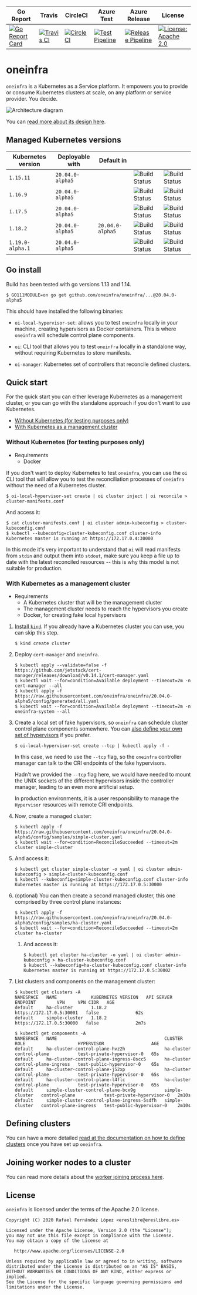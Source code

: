 | Go Report                                                                                                                                      | Travis                                                                                                             | CircleCI                                                                                                             | Azure Test                                                                                                                                                                                    | Azure Release                                                                                                                                                                                       | License                                                                                                                              |
|------------------------------------------------------------------------------------------------------------------------------------------------|--------------------------------------------------------------------------------------------------------------------|----------------------------------------------------------------------------------------------------------------------|-----------------------------------------------------------------------------------------------------------------------------------------------------------------------------------------------|-----------------------------------------------------------------------------------------------------------------------------------------------------------------------------------------------------|--------------------------------------------------------------------------------------------------------------------------------------|
| [![Go Report Card](https://goreportcard.com/badge/github.com/oneinfra/oneinfra)](https://goreportcard.com/report/github.com/oneinfra/oneinfra) | [![Travis CI](https://travis-ci.org/oneinfra/oneinfra.svg?branch=master)](https://travis-ci.org/oneinfra/oneinfra) | [![CircleCI](https://circleci.com/gh/oneinfra/oneinfra.svg?style=shield)](https://circleci.com/gh/oneinfra/oneinfra) | [![Test Pipeline](https://dev.azure.com/oneinfra/oneinfra/_apis/build/status/test?branchName=master)](https://dev.azure.com/oneinfra/oneinfra/_build/latest?definitionId=3&branchName=master) | [![Release Pipeline](https://dev.azure.com/oneinfra/oneinfra/_apis/build/status/release?branchName=master)](https://dev.azure.com/oneinfra/oneinfra/_build/latest?definitionId=4&branchName=master) | [![License: Apache 2.0](https://img.shields.io/badge/License-Apache2.0-brightgreen.svg)](https://opensource.org/licenses/Apache-2.0)|

# oneinfra

`oneinfra` is a Kubernetes as a Service platform. It empowers you to
provide or consume Kubernetes clusters at scale, on any platform or
service provider. You decide.

![Architecture diagram](docs/architecture.png)

You can [read more about its design here](docs/DESIGN.md).


## Managed Kubernetes versions

| Kubernetes version | Deployable with  | Default in       |                                                                                                                                                                            |                                                                                                                                                                             |
|--------------------|------------------|------------------|----------------------------------------------------------------------------------------------------------------------------------------------------------------------------|-----------------------------------------------------------------------------------------------------------------------------------------------------------------------------|
| `1.15.11`          | `20.04.0-alpha5` |                  | ![Build Status](https://dev.azure.com/oneinfra/oneinfra/_apis/build/status/test?branchName=master&jobName=e2e%20tests%20(1.15.11)%20with%20local%20CRI%20endpoints)        | ![Build Status](https://dev.azure.com/oneinfra/oneinfra/_apis/build/status/test?branchName=master&jobName=e2e%20tests%20(1.15.11)%20with%20remote%20CRI%20endpoints)        |
| `1.16.9`           | `20.04.0-alpha5` |                  | ![Build Status](https://dev.azure.com/oneinfra/oneinfra/_apis/build/status/test?branchName=master&jobName=e2e%20tests%20(1.16.9)%20with%20local%20CRI%20endpoints)         | ![Build Status](https://dev.azure.com/oneinfra/oneinfra/_apis/build/status/test?branchName=master&jobName=e2e%20tests%20(1.16.9)%20with%20remote%20CRI%20endpoints)         |
| `1.17.5`           | `20.04.0-alpha5` |                  | ![Build Status](https://dev.azure.com/oneinfra/oneinfra/_apis/build/status/test?branchName=master&jobName=e2e%20tests%20(1.17.5)%20with%20local%20CRI%20endpoints)         | ![Build Status](https://dev.azure.com/oneinfra/oneinfra/_apis/build/status/test?branchName=master&jobName=e2e%20tests%20(1.17.5)%20with%20remote%20CRI%20endpoints)         |
| `1.18.2`           | `20.04.0-alpha5` | `20.04.0-alpha5` | ![Build Status](https://dev.azure.com/oneinfra/oneinfra/_apis/build/status/test?branchName=master&jobName=e2e%20tests%20(1.18.2)%20with%20local%20CRI%20endpoints)         | ![Build Status](https://dev.azure.com/oneinfra/oneinfra/_apis/build/status/test?branchName=master&jobName=e2e%20tests%20(1.18.2)%20with%20remote%20CRI%20endpoints)         |
| `1.19.0-alpha.1`   | `20.04.0-alpha5` |                  | ![Build Status](https://dev.azure.com/oneinfra/oneinfra/_apis/build/status/test?branchName=master&jobName=e2e%20tests%20(1.19.0-alpha.1)%20with%20local%20CRI%20endpoints) | ![Build Status](https://dev.azure.com/oneinfra/oneinfra/_apis/build/status/test?branchName=master&jobName=e2e%20tests%20(1.19.0-alpha.1)%20with%20remote%20CRI%20endpoints) |


## Go install

Build has been tested with go versions 1.13 and 1.14.

```console
$ GO111MODULE=on go get github.com/oneinfra/oneinfra/...@20.04.0-alpha5
```

This should have installed the following binaries:

* `oi-local-hypervisor-set`: allows you to test `oneinfra` locally in
  your machine, creating hypervisors as Docker containers. This is
  where `oneinfra` will schedule control plane components.

* `oi`: CLI tool that allows you to test `oneinfra` locally in a
  standalone way, without requiring Kubernetes to store manifests.

* `oi-manager`: Kubernetes set of controllers that reconcile defined
  clusters.


## Quick start

For the quick start you can either leverage Kubernetes as a management
cluster, or you can go with the standalone approach if you don't want
to use Kubernetes.

* [Without Kubernetes (for testing purposes
  only)](#without-kubernetes-for-testing-purposes-only)
* [With Kubernetes as a management
  cluster](#with-kubernetes-as-a-management-cluster)


### Without Kubernetes (for testing purposes only)

* Requirements
  * Docker

If you don't want to deploy Kubernetes to test `oneinfra`, you can use
the `oi` CLI tool that will allow you to test the reconciliation
processes of `oneinfra` without the need of a Kubernetes cluster.

```console
$ oi-local-hypervisor-set create | oi cluster inject | oi reconcile > cluster-manifests.conf
```

And access it:

```console
$ cat cluster-manifests.conf | oi cluster admin-kubeconfig > cluster-kubeconfig.conf
$ kubectl --kubeconfig=cluster-kubeconfig.conf cluster-info
Kubernetes master is running at https://172.17.0.4:30000
```

In this mode it's very important to understand that `oi` will read
manifests from `stdin` and output them into `stdout`, make sure you
keep a file up to date with the latest reconciled resources -- this is
why this model is not suitable for production.


### With Kubernetes as a management cluster

* Requirements
  * A Kubernetes cluster that will be the management cluster
  * The management cluster needs to reach the hypervisors you create
  * Docker, for creating fake local hypervisors

1. [Install
`kind`](https://github.com/kubernetes-sigs/kind#installation-and-usage). If
you already have a Kubernetes cluster you can use, you can skip this
step.

    ```console
    $ kind create cluster
    ```

2. Deploy `cert-manager` and `oneinfra`.

    ```console
    $ kubectl apply --validate=false -f https://github.com/jetstack/cert-manager/releases/download/v0.14.1/cert-manager.yaml
    $ kubectl wait --for=condition=Available deployment --timeout=2m -n cert-manager --all
    $ kubectl apply -f https://raw.githubusercontent.com/oneinfra/oneinfra/20.04.0-alpha5/config/generated/all.yaml
    $ kubectl wait --for=condition=Available deployment --timeout=2m -n oneinfra-system --all
    ```

3. Create a local set of fake hypervisors, so `oneinfra` can schedule
cluster control plane components somewhere. You can [also define your
own set of hypervisors](docs/hypervisors.md) if you prefer.

    ```console
    $ oi-local-hypervisor-set create --tcp | kubectl apply -f -
    ```

    In this case, we need to use the `--tcp` flag, so the `oneinfra`
    controller manager can talk to the CRI endpoints of the fake
    hypervisors.

    Hadn't we provided the `--tcp` flag here, we would have needed to
    mount the UNIX sockets of the different hypervisors inside the
    controller manager, leading to an even more artificial setup.

    In production environments, it is a user responsibility to manage
    the `Hypervisor` resources with remote CRI endpoints.

4. Now, create a managed cluster:

    ```console
    $ kubectl apply -f https://raw.githubusercontent.com/oneinfra/oneinfra/20.04.0-alpha5/config/samples/simple-cluster.yaml
    $ kubectl wait --for=condition=ReconcileSucceeded --timeout=2m cluster simple-cluster
    ```

5. And access it:

    ```console
    $ kubectl get cluster simple-cluster -o yaml | oi cluster admin-kubeconfig > simple-cluster-kubeconfig.conf
    $ kubectl --kubeconfig=simple-cluster-kubeconfig.conf cluster-info
    Kubernetes master is running at https://172.17.0.5:30000
    ```

6. (optional) You can then create a second managed cluster, this one
comprised by three control plane instances:

    ```console
    $ kubectl apply -f https://raw.githubusercontent.com/oneinfra/oneinfra/20.04.0-alpha5/config/samples/ha-cluster.yaml
    $ kubectl wait --for=condition=ReconcileSucceeded --timeout=2m cluster ha-cluster
    ```

    1. And access it:

        ```console
        $ kubectl get cluster ha-cluster -o yaml | oi cluster admin-kubeconfig > ha-cluster-kubeconfig.conf
        $ kubectl --kubeconfig=ha-cluster-kubeconfig.conf cluster-info
        Kubernetes master is running at https://172.17.0.5:30002
        ```
7. List clusters and components on the management cluster:

    ```console
    $ kubectl get clusters -A
    NAMESPACE   NAME             KUBERNETES VERSION   API SERVER ENDPOINT        VPN     VPN CIDR   AGE
    default     ha-cluster       1.18.2               https://172.17.0.5:30001   false              62s
    default     simple-cluster   1.18.2               https://172.17.0.5:30000   false              2m7s
    ```

    ```console
    $ kubectl get components -A
    NAMESPACE   NAME                                         CLUSTER          ROLE                    HYPERVISOR                  AGE
    default     ha-cluster-control-plane-hvz2h               ha-cluster       control-plane           test-private-hypervisor-0   65s
    default     ha-cluster-control-plane-ingress-8scc5       ha-cluster       control-plane-ingress   test-public-hypervisor-0    65s
    default     ha-cluster-control-plane-j52xp               ha-cluster       control-plane           test-private-hypervisor-0   65s
    default     ha-cluster-control-plane-l4flc               ha-cluster       control-plane           test-private-hypervisor-0   65s
    default     simple-cluster-control-plane-bcx9g           simple-cluster   control-plane           test-private-hypervisor-0   2m10s
    default     simple-cluster-control-plane-ingress-5sdfh   simple-cluster   control-plane-ingress   test-public-hypervisor-0    2m10s
    ```


## Defining clusters

You can have a more detailed [read at the documentation on how to
define clusters](docs/clusters.md) once you have set up `oneinfra`.


## Joining worker nodes to a cluster

You can read more details about the [worker joining process
here](docs/joining-worker-nodes.md).


## License

`oneinfra` is licensed under the terms of the Apache 2.0 license.

```
Copyright (C) 2020 Rafael Fernández López <ereslibre@ereslibre.es>

Licensed under the Apache License, Version 2.0 (the "License");
you may not use this file except in compliance with the License.
You may obtain a copy of the License at

   http://www.apache.org/licenses/LICENSE-2.0

Unless required by applicable law or agreed to in writing, software
distributed under the License is distributed on an "AS IS" BASIS,
WITHOUT WARRANTIES OR CONDITIONS OF ANY KIND, either express or implied.
See the License for the specific language governing permissions and
limitations under the License.
```
